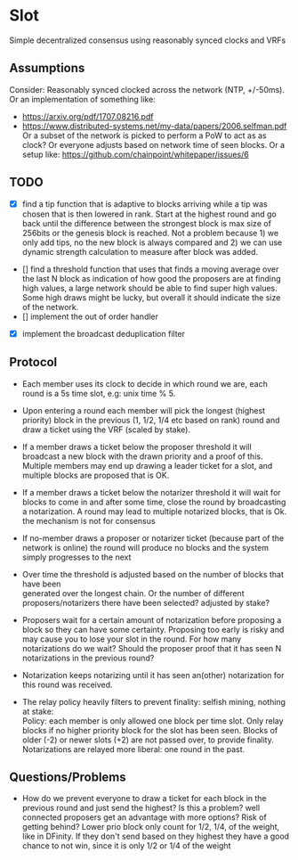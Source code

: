# Slot
Simple decentralized consensus using reasonably synced clocks and VRFs

## Assumptions
Consider: Reasonably synced clocked across the network (NTP, +/-50ms). Or an
implementation of something like:
 - https://arxiv.org/pdf/1707.08216.pdf
 - https://www.distributed-systems.net/my-data/papers/2006.selfman.pdf
Or a subset of the network is picked to perform a PoW to act as as clock? Or everyone
adjusts based on network time of seen blocks. Or a setup like:
https://github.com/chainpoint/whitepaper/issues/6

## TODO
- [x] find a tip function that is adaptive to blocks arriving while a tip was chosen
     that is then lowered in rank. Start at the highest round and go back until the
     difference between the strongest block is max size of 256bits or the genesis block
     is reached. Not a problem because 1) we only add tips, no the new block is always
     compared and 2) we can use dynamic strength calculation to measure after block was
     added.
- [] find a threshold function that uses that finds a moving average over the last
     N block as indication of how good the proposers are at finding high values, a
     large network should be able to find super high values. Some high draws might
     be lucky, but overall it should indicate the size of the network.
- [] implement the out of order handler
- [x] implement the broadcast deduplication filter

## Protocol
- Each member uses its clock to decide in which round we are, each round is a 5s
  time slot, e.g: unix time % 5.   
- Upon entering a round each member will pick the longest (highest priority) block
  in the previous (1, 1/2, 1/4 etc based on rank) round and draw a ticket using
  the VRF (scaled by stake).
- If a member draws a ticket below the proposer threshold it will broadcast a new block with
  the drawn priority and a proof of this. Multiple members may end up drawing a
  leader ticket for a slot, and multiple blocks are proposed that is OK.
- If a member draws a ticket below the notarizer threshold it will wait for blocks to come
  in and after some time, close the round by broadcasting a notarization. A round may
  lead to multiple notarized blocks, that is Ok. the mechanism is not for consensus
- If no-member draws a proposer or notarizer ticket (because part of the network is online)
  the round will produce no blocks and the system simply progresses to the next
- Over time the threshold is adjusted based on the number of blocks that have been  
  generated over the longest chain. Or the number of different proposers/notarizers there have
  been selected? adjusted by stake?

- Proposers wait for a certain amount of notarization before proposing a block
  so they can have some certainty. Proposing too early is risky and may cause
  you to lose your slot in the round. For how many notarizations do we wait? Should
  the proposer proof that it has seen N notarizations in the previous round?  
- Notarization keeps notarizing until it has seen an(other) notarization for
  this round was received.

- The relay policy heavily filters to prevent finality: selfish mining, nothing at stake:   
  Policy: each member is only allowed one block per time slot. Only relay blocks
  if no higher priority block for the slot has been seen. Blocks of older (-2)
  or newer slots (+2) are not passed over, to provide finality. Notarizations are
  relayed more liberal: one round in the past.

## Questions/Problems
- How do we prevent everyone to draw a ticket for each block in the previous round and
  just send the highest? Is this a problem? well connected proposers get an advantage with
  more options? Risk of getting behind? Lower prio block only count for 1/2, 1/4, of the
  weight, like in DFinity. If they don't send based on they highest they have a good chance
  to not win, since it is only 1/2 or 1/4 of the weight
